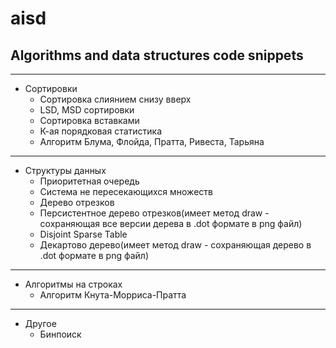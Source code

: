 # aisd
## Algorithms and data structures code snippets

---
- Сортировки
  - Сортировка слиянием снизу вверх
  - LSD, MSD сортировки
  - Сортировка вставками
  - К-ая порядковая статистика
  - Алгоритм Блума, Флойда, Пратта, Ривеста, Тарьяна
___
- Структуры данных
  - Приоритетная очередь
  - Система не пересекающихся множеств
  - Дерево отрезков
  - Персистентное дерево отрезков(имеет метод draw - сохраняющая все версии дерева в .dot формате в png файл)
  - Disjoint Sparse Table
  - Декартово дерево(имеет метод draw - сохраняющая дерево в .dot формате в png файл)
___
- Алгоритмы на строках
  - Алгоритм Кнута-Морриса-Пратта
---
- Другое
  - Бинпоиск